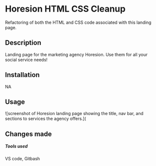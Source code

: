 # Horesion HTML CSS Cleanup 
Refactoring of both the HTML and CSS code associated with this landing page.
## Description
Landing page for the marketing agency Horesion. Use them for all your social service needs!
## Installation
NA

## Usage
![screenshot of Horesion landing page showing the title, nav bar, and sections to services the agency offers.](

## Changes made


##### Tools used
VS code, Gitbash

